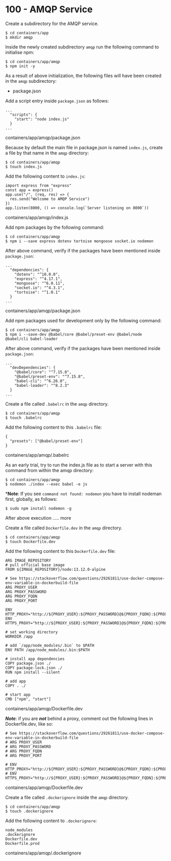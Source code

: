 # 100 - AMQP Service

Create a subdirectory for the AMQP service.

```
$ cd containers/app
$ mkdir amqp
```

Inside the newly created subdirectory ```amqp``` run the following command to initialise npm:

```
$ cd containers/app/amqp
$ npm init -y
```

As a result of above initialization, the following files will have been created in the ```amqp``` subdirectory:

- package.json

Add a script entry inside ```package.json``` as follows:

```
...
  "scripts": {
    "start": "node index.js"
  }
...
```
containers/app/amqp/package.json

Because by default the main file in package.json is named ```index.js```, create a file by that name in the ```amqp``` directory:

```
$ cd containers/app/amqp
$ touch index.js
```

Add the following content to ```index.js```:

```
import express from "express"              
const app = express()              
app.use("/", (req, res) => {                
  res.send("Welcome to AMQP Service")              
})      
app.listen(8000, () => console.log(`Server listening on 8000`))
```
containers/app/amqp/index.js

Add npm packages by the following command:

```
$ cd containers/app/amqp
$ npm i --save express dotenv tortoise mongoose socket.io nodemon
```

After above command, verify if the packages have been mentioned inside ```package.json```:

```
...
  "dependencies": {
    "dotenv": "^10.0.0",
    "express": "^4.17.1",
    "mongoose": "^6.0.11",
    "socket.io": "^4.3.1",
    "tortoise": "^1.0.1"
  }
...
```
containers/app/amqp/package.json

Add npm packages used for development only by the following command:

```
$ cd containers/app/amqp
$ npm i --save-dev @babel/core @babel/preset-env @babel/node @babel/cli babel-loader
```

After above command, verify if the packages have been mentioned inside ```package.json```:

```
...
  "devDependencies": {
    "@babel/core": "^7.15.8",
    "@babel/preset-env": "^7.15.8",
    "babel-cli": "^6.26.0",
    "babel-loader": "^8.2.3"
  }
...
```

Create a file called ```.babelrc``` in the ```amqp``` directory.

```
$ cd containers/app/amqp
$ touch .babelrc
```

Add the following content to this ```.babelrc``` file:

```
{
  "presets": ["@babel/preset-env"]
}
```
containers/app/amqp/.babelrc

As an early trial, try to run the index.js file as to start a server with this command from within the amqp directory:

```
$ cd containers/app/amqp
$ nodemon ./index --exec babel -e js
```

***Note**: If you see ```command not found: nodemon``` you have to install nodeman first, globally, as follows:

```
$ sudo npm install nodemon -g
```

After above execution ..... more






Create a file called ```Dockerfile.dev``` in the ```amqp``` directory.

```
$ cd containers/app/amqp
$ touch Dockerfile.dev
```

Add the following content to this ```Dockerfile.dev``` file:

```
ARG IMAGE_REPOSITORY
# pull official base image
FROM ${IMAGE_REPOSITORY}/node:13.12.0-alpine

# See https://stackoverflow.com/questions/29261811/use-docker-compose-env-variable-in-dockerbuild-file
ARG PROXY_USER
ARG PROXY_PASSWORD
ARG PROXY_FQDN
ARG PROXY_PORT

ENV HTTP_PROXY="http://${PROXY_USER}:${PROXY_PASSWORD}@${PROXY_FQDN}:${PROXY_PORT}"
ENV HTTPS_PROXY="http://${PROXY_USER}:${PROXY_PASSWORD}@${PROXY_FQDN}:${PROXY_PORT}"

# set working directory
WORKDIR /app

# add `/app/node_modules/.bin` to $PATH
ENV PATH /app/node_modules/.bin:$PATH

# install app dependencies
COPY package.json ./
COPY package-lock.json ./
RUN npm install --silent

# add app
COPY . ./

# start app
CMD ["npm", "start"]
```
containers/app/amqp/Dockerfile.dev

***Note***: if you are ***not*** behind a proxy, comment out the following lines in Dockerfile.dev, like so:

```
# See https://stackoverflow.com/questions/29261811/use-docker-compose-env-variable-in-dockerbuild-file
# ARG PROXY_USER
# ARG PROXY_PASSWORD
# ARG PROXY_FQDN
# ARG PROXY_PORT

# ENV HTTP_PROXY="http://${PROXY_USER}:${PROXY_PASSWORD}@${PROXY_FQDN}:${PROXY_PORT}"
# ENV HTTPS_PROXY="http://${PROXY_USER}:${PROXY_PASSWORD}@${PROXY_FQDN}:${PROXY_PORT}"
```
containers/app/amqp/Dockerfile.dev

Create a file called ```.dockerignore``` inside the ```amqp``` directory.

```
$ cd containers/app/amqp
$ touch .dockerignore 
```

Add the following content to ```.dockerignore```:

```
node_modules
.dockerignore
Dockerfile.dev
Dockerfile.prod
```
containers/app/amqp/.dockerignore